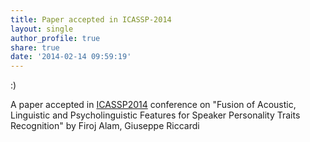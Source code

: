 ```yaml
---
title: Paper accepted in ICASSP-2014
layout: single
author_profile: true
share: true
date: '2014-02-14 09:59:19'
---
```


:)

A paper accepted in [ICASSP2014](http%3A%2F%2Fwww.icassp2014.org%2Fhome.htm) conference on "Fusion of Acoustic, Linguistic and Psycholinguistic Features for Speaker Personality Traits Recognition" by Firoj Alam, Giuseppe Riccardi